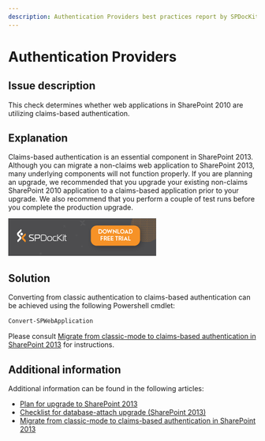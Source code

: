 ```yaml
---
description: Authentication Providers best practices report by SPDocKit determines whether web applications in SharePoint 2010 are utilizing claims-based authentication.
---
```


# Authentication Providers

## Issue description

This check determines whether web applications in SharePoint 2010 are utilizing claims-based authentication.

## Explanation

Claims-based authentication is an essential component in SharePoint 2013. Although you can migrate a non-claims web application to SharePoint 2013, many underlying components will not function properly. If you are planning an upgrade, we recommended that you upgrade your existing non-claims SharePoint 2010 application to a claims-based application prior to your upgrade. We also recommend that you perform a couple of test runs before you complete the production upgrade.

[![Download SPDocKit](../.gitbook/assets/spdockit_download.png)](http://bit.ly/2US0Zna)

## Solution

Converting from classic authentication to claims-based authentication can be achieved using the following Powershell cmdlet:

```bash
Convert-SPWebApplication
```

Please consult [Migrate from classic-mode to claims-based authentication in SharePoint 2013](https://technet.microsoft.com/en-us/library/gg251985.aspx) for instructions.

## Additional information

Additional information can be found in the following articles:

* [Plan for upgrade to SharePoint 2013](https://technet.microsoft.com/en-us/library/cc303429.aspx)
* [Checklist for database-attach upgrade \(SharePoint 2013\)](https://technet.microsoft.com/en-us/library/ff607663.aspx)
* [Migrate from classic-mode to claims-based authentication in SharePoint 2013](https://technet.microsoft.com/en-us/library/gg251985.aspx)

